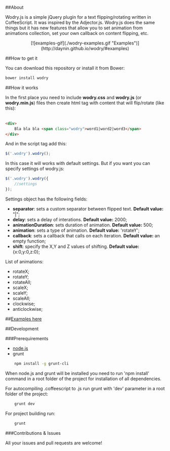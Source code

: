 ##About

Wodry.js is a simple jQuery plugin for a text flipping/rotating written in CoffeeScript. It was inspired by the Adjector.js. Wodry.js does the same things but it has new features that allow you to set animation from animations collection, set your own callback on content flipping, etc.

<center>[![examples-gif](./wodry-examples.gif "Examples")](http://daynin.github.io/wodry/#examples)</center>

##How to get it

You can download this repository or install it from Bower:

```bash
bower install wodry
```

##How it works

In the first place you need to include **wodry.css** and **wodry.js** (or **wodry.min.js**) files then create html tag with content that will flip/rotate (like this):

```html

<div>
    Bla bla bla <span class="wodry">word1|word2|word3</span>
</div>

```

And in the script tag add this:

```javascript
$('.wodry').wodry();
```

In this case it will works with default settings. But if you want you can specify settings of wodry.js:

```javascript
$('.wodry').wodry({
    //settings
});
```

Settings object has the following fields:

- **separator**: sets a custom separator between flipped text. **Default value:** "|";
- **delay**: sets a delay of interations. **Default value:** 2000;
- **animationDuration**: sets duration of animation. **Default value:** 500;
- **animation**: sets a type of animation. **Default value:** 'rotateY';
- **callback**: sets a callback that calls on each iteration. **Default value:** an empty function;
- **shift**: specify the X,Y and Z values of shifting. **Default value:** {x:0,y:0,z:0};

List of animations:

- rotateX;
- rotateY;
- rotateAll;
- scaleX;
- scaleY;
- scaleAll;
- clockwise;
- anticlockwise;

##[Examples here](http://daynin.github.io/wodry/#examples)

##Development

###Prerequirements

- [node.js](http://nodejs.org/)
- grunt
    
```bash
    npm install -g grunt-cli
```

When node.js and grunt will be installed you need to run 'npm install' command in a root folder of the project for installation of all dependencies.

For autocompiling .coffeescript to .js run grunt with 'dev' parameter in a root folder of the project:
```bash
    grunt dev
```
For project building run:
```bash
    grunt
```
###Contributions & Issues

All your issues and pull requests are welcome!

